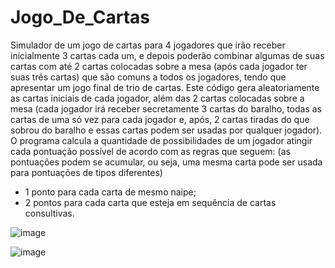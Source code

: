 # Jogo_De_Cartas

Simulador de um
jogo de cartas para 4 jogadores que irão receber inicialmente 3 cartas cada um, e depois poderão
combinar algumas de suas cartas com até 2 cartas colocadas sobre a mesa (após cada jogador ter
suas três cartas) que são comuns a todos os jogadores, tendo que apresentar um jogo final de trio
de cartas.
Este código gera aleatoriamente as cartas iniciais de cada jogador, além das 2 cartas
colocadas sobre a mesa (cada jogador irá receber secretamente 3 cartas do baralho, todas as cartas
de uma só vez para cada jogador e, após, 2 cartas tiradas do que sobrou do baralho e essas cartas
podem ser usadas por qualquer jogador). O programa calcula a quantidade de possibilidades de um jogador atingir cada pontuação
possível de acordo com as regras que seguem: (as pontuações podem se acumular, ou seja, uma
mesma carta pode ser usada para pontuações de tipos diferentes)
- 1 ponto para cada carta de mesmo naipe;
- 2 pontos para cada carta que esteja em sequência de cartas consultivas.

![image](https://github.com/LeoAlves25/Jogo_De_Cartas/assets/99600394/8b7cf854-61b2-46f4-b421-62f6a61a7f52)


![image](https://github.com/LeoAlves25/Jogo_De_Cartas/assets/99600394/67f5acd9-8932-413e-a046-a1ed5a164a0e)
